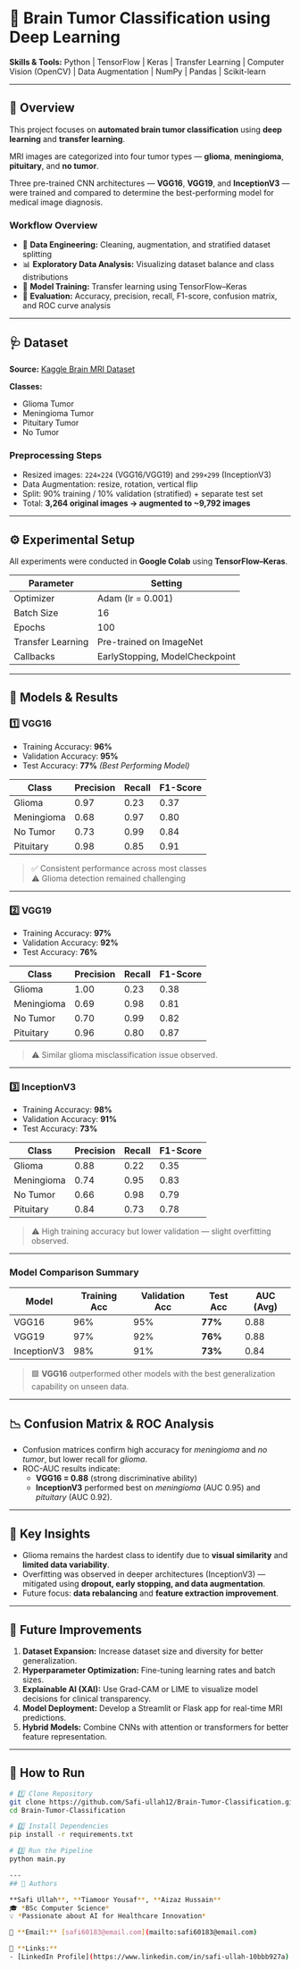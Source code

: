 # 🧠 Brain Tumor Classification using Deep Learning

**Skills & Tools:** Python | TensorFlow | Keras | Transfer Learning | Computer Vision (OpenCV) | Data Augmentation | NumPy | Pandas | Scikit-learn

---

## 📌 Overview
This project focuses on **automated brain tumor classification** using **deep learning** and **transfer learning**.

MRI images are categorized into four tumor types — **glioma**, **meningioma**, **pituitary**, and **no tumor**.

Three pre-trained CNN architectures — **VGG16**, **VGG19**, and **InceptionV3** — were trained and compared to determine the best-performing model for medical image diagnosis.

### Workflow Overview
- 🧩 **Data Engineering:** Cleaning, augmentation, and stratified dataset splitting  
- 📊 **Exploratory Data Analysis:** Visualizing dataset balance and class distributions  
- 🧠 **Model Training:** Transfer learning using TensorFlow–Keras  
- 🧾 **Evaluation:** Accuracy, precision, recall, F1-score, confusion matrix, and ROC curve analysis  

---

## 🩺 Dataset

**Source:** [Kaggle Brain MRI Dataset](https://www.kaggle.com/datasets/sartajbhuvaji/brain-tumor-classification-mri)

**Classes:**
- Glioma Tumor  
- Meningioma Tumor  
- Pituitary Tumor  
- No Tumor  

### Preprocessing Steps
- Resized images: `224×224` (VGG16/VGG19) and `299×299` (InceptionV3)  
- Data Augmentation: resize, rotation, vertical flip  
- Split: 90% training / 10% validation (stratified) + separate test set  
- Total: **3,264 original images → augmented to ~9,792 images**

---

## ⚙️ Experimental Setup

All experiments were conducted in **Google Colab** using **TensorFlow–Keras**.

| Parameter | Setting |
|------------|----------|
| Optimizer | Adam (lr = 0.001) |
| Batch Size | 16 |
| Epochs | 100 |
| Transfer Learning | Pre-trained on ImageNet |
| Callbacks | EarlyStopping, ModelCheckpoint |

---

## 🧩 Models & Results

### **1️⃣ VGG16**
- Training Accuracy: **96%**  
- Validation Accuracy: **95%**  
- Test Accuracy: **77%** *(Best Performing Model)*  

| Class | Precision | Recall | F1-Score |
|--------|------------|--------|----------|
| Glioma | 0.97 | 0.23 | 0.37 |
| Meningioma | 0.68 | 0.97 | 0.80 |
| No Tumor | 0.73 | 0.99 | 0.84 |
| Pituitary | 0.98 | 0.85 | 0.91 |

> ✅ Consistent performance across most classes  
> ⚠️ Glioma detection remained challenging

---

### **2️⃣ VGG19**
- Training Accuracy: **97%**  
- Validation Accuracy: **92%**  
- Test Accuracy: **76%**

| Class | Precision | Recall | F1-Score |
|--------|------------|--------|----------|
| Glioma | 1.00 | 0.23 | 0.38 |
| Meningioma | 0.69 | 0.98 | 0.81 |
| No Tumor | 0.70 | 0.99 | 0.82 |
| Pituitary | 0.96 | 0.80 | 0.87 |

> ⚠️ Similar glioma misclassification issue observed.

---

### **3️⃣ InceptionV3**
- Training Accuracy: **98%**  
- Validation Accuracy: **91%**  
- Test Accuracy: **73%**

| Class | Precision | Recall | F1-Score |
|--------|------------|--------|----------|
| Glioma | 0.88 | 0.22 | 0.35 |
| Meningioma | 0.74 | 0.95 | 0.83 |
| No Tumor | 0.66 | 0.98 | 0.79 |
| Pituitary | 0.84 | 0.73 | 0.78 |

> ⚠️ High training accuracy but lower validation — slight overfitting observed.

---

### **Model Comparison Summary**

| Model | Training Acc | Validation Acc | Test Acc | AUC (Avg) |
|--------|---------------|----------------|-----------|------------|
| VGG16 | 96% | 95% | **77%** | 0.88 |
| VGG19 | 97% | 92% | **76%** | 0.88 |
| InceptionV3 | 98% | 91% | **73%** | 0.84 |

> 🟩 **VGG16** outperformed other models with the best generalization capability on unseen data.

---

## 📉 Confusion Matrix & ROC Analysis
- Confusion matrices confirm high accuracy for *meningioma* and *no tumor*, but lower recall for *glioma*.  
- ROC-AUC results indicate:  
  - **VGG16 = 0.88** (strong discriminative ability)  
  - **InceptionV3** performed best on *meningioma* (AUC 0.95) and *pituitary* (AUC 0.92).  

---

## 🧠 Key Insights
- Glioma remains the hardest class to identify due to **visual similarity** and **limited data variability**.  
- Overfitting was observed in deeper architectures (InceptionV3) — mitigated using **dropout, early stopping, and data augmentation**.  
- Future focus: **data rebalancing** and **feature extraction improvement**.

---

## 🔮 Future Improvements
1. **Dataset Expansion:** Increase dataset size and diversity for better generalization.  
2. **Hyperparameter Optimization:** Fine-tuning learning rates and batch sizes.  
3. **Explainable AI (XAI):** Use Grad-CAM or LIME to visualize model decisions for clinical transparency.  
4. **Model Deployment:** Develop a Streamlit or Flask app for real-time MRI predictions.  
5. **Hybrid Models:** Combine CNNs with attention or transformers for better feature representation.  

---

## 🚀 How to Run

```bash
# 1️⃣ Clone Repository
git clone https://github.com/Safi-ullah12/Brain-Tumor-Classification.git
cd Brain-Tumor-Classification

# 2️⃣ Install Dependencies
pip install -r requirements.txt

# 3️⃣ Run the Pipeline
python main.py

---
## 👤 Authors  

**Safi Ullah**, **Tiamoor Yousaf**, **Aizaz Hussain**  
🎓 *BSc Computer Science*  
💡 *Passionate about AI for Healthcare Innovation*  

📧 **Email:** [safi60183@email.com](mailto:safi60183@email.com)  

🔗 **Links:**  
- [LinkedIn Profile](https://www.linkedin.com/in/safi-ullah-10bbb927a) 

